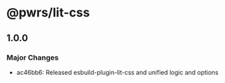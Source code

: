 # @pwrs/lit-css

## 1.0.0
### Major Changes

- ac46bb6: Released esbuild-plugin-lit-css and unified logic and options
